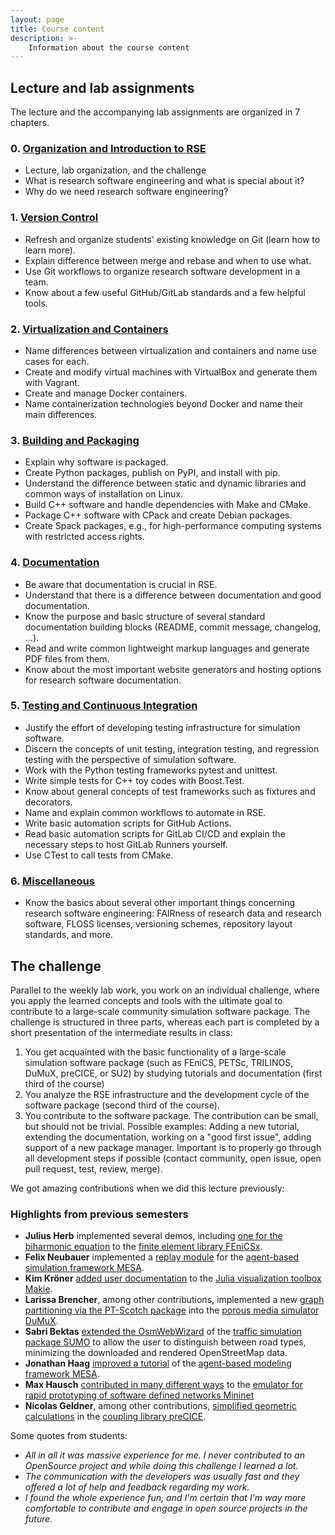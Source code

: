```yaml
---
layout: page
title: Course content
description: >-
    Information about the course content
---
```


## Lecture and lab assignments

The lecture and the accompanying lab assignments are organized in 7 chapters.

### 0. [Organization and Introduction to RSE](https://github.com/Simulation-Software-Engineering/Lecture-Material/blob/main/00_organization/README.md)

- Lecture, lab organization, and the challenge
- What is research software engineering and what is special about it?
- Why do we need research software engineering?

### 1. [Version Control](https://github.com/Simulation-Software-Engineering/Lecture-Material/blob/main/01_version_control/README.md)

- Refresh and organize students' existing knowledge on Git (learn how to learn more).
- Explain difference between merge and rebase and when to use what.
- Use Git workflows to organize research software development in a team.
- Know about a few useful GitHub/GitLab standards and a few helpful tools.

### 2. [Virtualization and Containers](https://github.com/Simulation-Software-Engineering/Lecture-Material/blob/main/02_virtualization_and_containers/README.md)

- Name differences between virtualization and containers and name use cases for each.
- Create and modify virtual machines with VirtualBox and generate them with Vagrant.
- Create and manage Docker containers.
- Name containerization technologies beyond Docker and name their main differences.

### 3. [Building and Packaging](https://github.com/Simulation-Software-Engineering/Lecture-Material/blob/main/03_building_and_packaging/README.md)

- Explain why software is packaged.
- Create Python packages, publish on PyPI, and install with pip.
- Understand the difference between static and dynamic libraries and common ways of installation on Linux.
- Build C++ software and handle dependencies with Make and CMake.
- Package C++ software with CPack and create Debian packages.
- Create Spack packages, e.g., for high-performance computing systems with restricted access rights.

### 4. [Documentation](https://github.com/Simulation-Software-Engineering/Lecture-Material/blob/main/04_documentation/README.md)

- Be aware that documentation is crucial in RSE.
- Understand that there is a difference between documentation and good documentation.
- Know the purpose and basic structure of several standard documentation building blocks (README, commit message, changelog, ...).
- Read and write common lightweight markup languages and generate PDF files from them.
- Know about the most important website generators and hosting options for research software documentation.

### 5. [Testing and Continuous Integration](https://github.com/Simulation-Software-Engineering/Lecture-Material/tree/main/05_testing_and_ci)

- Justify the effort of developing testing infrastructure for simulation software.
- Discern the concepts of unit testing, integration testing, and regression testing with the perspective of simulation software.
- Work with the Python testing frameworks pytest and unittest.
- Write simple tests for C++ toy codes with Boost.Test.
- Know about general concepts of test frameworks such as fixtures and decorators.
- Name and explain common workflows to automate in RSE.
- Write basic automation scripts for GitHub Actions.
- Read basic automation scripts for GitLab CI/CD and explain the necessary steps to host GitLab Runners yourself.
- Use CTest to call tests from CMake.

### 6. [Miscellaneous](https://github.com/Simulation-Software-Engineering/Lecture-Material/tree/main/06_miscellaneous)

- Know the basics about several other important things concerning research software engineering: FAIRness of research data and research software, FLOSS licenses, versioning schemes, repository layout standards, and more.

## The challenge

Parallel to the weekly lab work, you work on an individual challenge, where you apply the learned concepts and tools with the ultimate goal to contribute to a large-scale community simulation software package. The challenge is structured in three parts, whereas each part is completed by a short presentation of the intermediate results in class:

1. You get acquainted with the basic functionality of a large-scale simulation software package (such as FEniCS, PETSc, TRILINOS, DuMuX, preCICE, or SU2) by studying tutorials and documentation (first third of the course)
2. You analyze the RSE infrastructure and the development cycle of the software package (second third of the course).
3. You contribute to the software package. The contribution can be small, but should not be trivial. Possible examples: Adding a new tutorial, extending the documentation, working on a "good first issue", adding support of a new package manager. Important is to properly go through all development steps if possible (contact community, open issue, open pull request, test, review, merge).

We got amazing contributions when we did this lecture previously:

### Highlights from previous semesters

- **Julius Herb** implemented several demos, including [one for the biharmonic equation](https://github.com/FEniCS/dolfinx/pull/2508) to the [finite element library FEniCSx](https://fenicsproject.org/).
- **Felix Neubauer** implemented a [replay module](https://github.com/Logende/mesa-replay) for the [agent-based simulation framework MESA](https://mesa.readthedocs.io/latest/).
- **Kim Kröner** [added user documentation](https://github.com/MakieOrg/Makie.jl/pull/1641) to the [Julia visualization toolbox Makie](https://makie.juliaplots.org/stable/).
- **Larissa Brencher**, among other contributions, implemented a new [graph partitioning via the PT-Scotch package](https://git.iws.uni-stuttgart.de/dumux-repositories/dumux/-/merge_requests/3005) into the [porous media simulator DuMuX](https://dumux.org/).
- **Sabri Bektas** [extended the OsmWebWizard](https://github.com/eclipse-sumo/sumo/issues/7585) of the [traffic simulation package SUMO](https://eclipse.dev/sumo/) to allow the user to distinguish between road types, minimizing the downloaded and rendered OpenStreetMap data.
- **Jonathan Haag** [improved a tutorial](https://github.com/projectmesa/mesa/issues/1109) of the [agent-based modeling framework MESA](https://mesa.readthedocs.io/latest/).
- **Max Hausch** [contributed in many different ways](https://github.com/mininet/mininet/pulls?q=is%3Apr+author%3Acheriimoya) to the  [emulator for rapid prototyping of software defined networks Mininet](https://github.com/mininet/mininet)
- **Nicolas Geldner**, among other contributions, [simplified geometric calculations](https://github.com/precice/precice/pull/1179) in the [coupling library preCICE](https://precice.org/).

Some quotes from students:

- *All in all it was massive experience for me. I never contributed to an OpenSource project and while doing this challenge I learned a lot.*
- *The communication with the developers was usually fast and they offered a lot of help and feedback regarding my work.*
- *I found the whole experience fun, and I'm certain that I'm way more comfortable to contribute and engage in open source projects in the future.*
